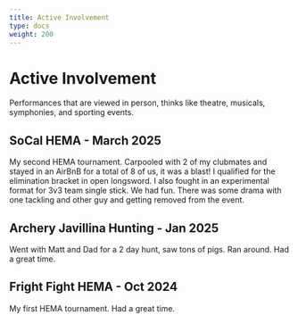 ```yaml
---
title: Active Involvement
type: docs
weight: 200
---
```

# Active Involvement
Performances that are viewed in person, thinks like theatre, musicals, symphonies, and sporting events.

## SoCal HEMA - March 2025
My second HEMA tournament. Carpooled with 2 of my clubmates and stayed in an AirBnB for a total of 8 of us, it was a blast! I qualified for the elimination bracket in open longsword. I also fought in an experimental format for 3v3 team single stick. We had fun. There was some drama with one tackling and other guy and getting removed from the event.

## Archery Javillina Hunting - Jan 2025
Went with Matt and Dad for a 2 day hunt, saw tons of pigs. Ran around. Had a great time.

## Fright Fight HEMA - Oct 2024
My first HEMA tournament. Had a great time.

